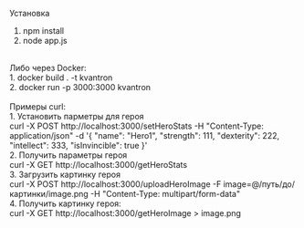 Установка<br>
1. npm install<br>
2. node app.js<br>
<br>
Либо через Docker:<br>
1. docker build . -t kvantron<br>
2. docker run -p 3000:3000 kvantron<br>
<br>
Примеры curl:<br>
1. Установить парметры для героя<br>
  curl -X POST http://localhost:3000/setHeroStats -H "Content-Type: application/json" -d '{ "name": "Hero1", "strength": 111, "dexterity": 222, "intellect": 333, "isInvincible": true }'<br>
2. Получить параметры героя<br>
  curl -X GET http://localhost:3000/getHeroStats<br>
3. Загрузить картинку героя<br>
  curl -X POST http://localhost:3000/uploadHeroImage -F image=@/путь/до/картинки/image.png -H "Content-Type: multipart/form-data"<br>
4. Получить картинку героя:<br>
  curl -X GET http://localhost:3000/getHeroImage > image.png<br>
